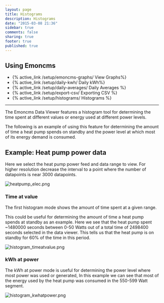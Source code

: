 ```yaml
---
layout: page
title: Histograms
description: Histograms
date: "2015-03-08 21:36"
sidebar: true
comments: false
sharing: true
footer: true
published: true
---
```



## Using Emoncms

- {% active_link /setup/emoncms-graphs/ View Graphs%}
- {% active_link /setup/daily-kwh/ Daily kWh%}        
- {% active_link /setup/daily-averages/ Daily Averages %}
- {% active_link /setup/export-csv/ Exporting CSV %}
- {% active_link /setup/histograms/ Histograms %}



***

The Emoncms Data Viewer features a histogram tool for determining the time spent at different values or energy used at different power levels.

The following is an example of using this feature for determining the amount of time a heat pump spends on standby and the power level at which most of its energy demand is consumed.

## Example: Heat pump power data

Here we select the heat pump power feed and data range to view. For higher resolution decrease the interval to a point where the number of datapoints is near 3000 datapoints.

![heatpump_elec.png](/images/setup/heatpump_elec.png)

### Time at value

The first histogram mode shows the amount of time spent at a given range.

This could be useful for determining the amount of time a heat pump spends at standby as an example. Here we see that the heat pump spent ~1480000 seconds between 0-50 Watts out of a total time of 2498400 seconds selected in the data viewer. This tells us that the heat pump is on standby for 60% of the time in this period.

![histogram_timeatvalue.png](/images/setup/histogram_timeatvalue.png)

### kWh at power

The kWh at power mode is useful for determining the power level where most power was used or generated, In this example we can see that most of the energy used by the heat pump was consumed in the 550-599 Watt segment.

![histogram_kwhatpower.png](/images/setup/histogram_kwhatpower.png)
